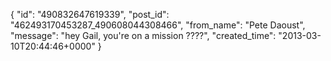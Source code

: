  {
   "id": "490832647619339",
   "post_id": "462493170453287_490608044308466",
   "from_name": "Pete Daoust",
   "message": "hey Gail, you're on a mission ????",
   "created_time": "2013-03-10T20:44:46+0000"
 }
